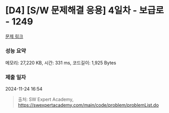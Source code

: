 # [D4] [S/W 문제해결 응용] 4일차 - 보급로 - 1249 

[문제 링크](https://swexpertacademy.com/main/code/problem/problemDetail.do?contestProbId=AV15QRX6APsCFAYD) 

### 성능 요약

메모리: 27,220 KB, 시간: 331 ms, 코드길이: 1,925 Bytes

### 제출 일자

2024-11-24 16:54



> 출처: SW Expert Academy, https://swexpertacademy.com/main/code/problem/problemList.do
